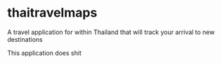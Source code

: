 thaitravelmaps
==============

A travel application for within Thailand that will track your arrival to new destinations


This application does shit
